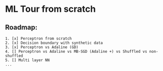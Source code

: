 # ML Tour from scratch

## Roadmap:
    1. [x] Perceptron from scratch
    2. [x] Decision boundary with synthetic data
    3. [x] Perceptron vs Adaline (GD)
    4. [] Perceptron vs Adaline vs MB-SGD (Adaline +) vs Shuffled vs non-shuffled
    5. [] Multi layer NN
    ...
